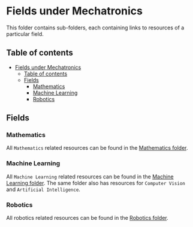 # Fields under Mechatronics

This folder contains sub-folders, each containing links to resources of a particular field.

## Table of contents

- [Fields under Mechatronics](#fields-under-mechatronics)
  - [Table of contents](#table-of-contents)
  - [Fields](#fields)
    - [Mathematics](#mathematics)
    - [Machine Learning](#machine-learning)
    - [Robotics](#robotics)

## Fields

### Mathematics

All `Mathematics` related resources can be found in the [Mathematics folder](./Mathematics/README.md).

### Machine Learning

All `Machine Learning` related resources can be found in the [Machine Learning folder](./Machine_Learning/README.md). The same folder also has resources for `Computer Vision` and `Artificial Intelligence`.

### Robotics

All robotics related resources can be found in the [Robotics folder](./Robotics/README.md).
